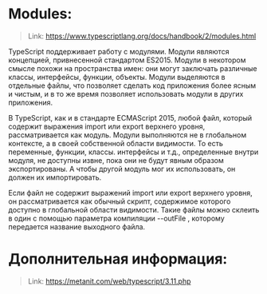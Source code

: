 # Modules:
> Link: https://www.typescriptlang.org/docs/handbook/2/modules.html


TypeScript поддерживает работу с модулями. Модули являются концепцией, привнесенной стандартом ES2015. Модули в некотором смысле похожи на пространства имен: они могут заключать различные классы, интерфейсы, функции, объекты. Модули выделяются в отдельные файлы, что позволяет сделать код приложения более ясным и чистым, и в то же время позволяет использовать модули в других приложения.

В TypeScript, как и в стандарте ECMAScript 2015, любой файл, который содержит выражения import или export верхнего уровня, рассматривается как модуль. Модули выполняются не в глобальном контексте, а в своей собственной области видимости. То есть переменные, функции, классы. интерфейсы и т.д., определенные внутри модуля, не доступны извне, пока они не будут явным образом экспортированы. А чтобы другой модуль мог их использовать, он должен их импортировать.

Если файл не содержит выражений import или export верхнего уровня, он рассматривается как обычный скрипт, содержимое которого доступно в глобальной области видимости. Такие файлы можно склеить в один с помощью параметра компиляции --outFile , которому передается название выходного файла.

# Дополнительная информация:
> Link: https://metanit.com/web/typescript/3.11.php
